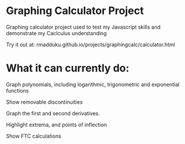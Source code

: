 # Graphing Calculator Project
Graphing calculator project used to test my Javascript skills and demonstrate my Caclculus understanding

Try it out at: rmadduku.github.io/projects/graphingcalc/calculator.html

# What it can currently do:

Graph polynomials, including logarithmic, trigonometric and exponential functions

Show removable discontinuities

Graph the first and second derivatives.

Highlight extrema, and points of inflection

Show FTC calculations